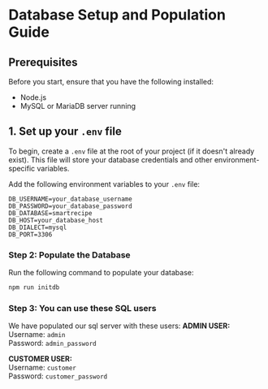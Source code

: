 # Database Setup and Population Guide

## Prerequisites

Before you start, ensure that you have the following installed:
- Node.js
- MySQL or MariaDB server running

## 1. Set up your `.env` file

To begin, create a `.env` file at the root of your project (if it doesn't already exist). This file will store your database credentials and other environment-specific variables.

Add the following environment variables to your `.env` file:

```env
DB_USERNAME=your_database_username
DB_PASSWORD=your_database_password
DB_DATABASE=smartrecipe
DB_HOST=your_database_host
DB_DIALECT=mysql
DB_PORT=3306
```

### Step 2: Populate the Database
Run the following command to populate your database:

```bash
npm run initdb
```

### Step 3: You can use these SQL users
We have populated our sql server with these users:
**ADMIN USER:**  
Username: `admin`  
Password: `admin_password`

**CUSTOMER USER:**  
Username: `customer`  
Password: `customer_password`

